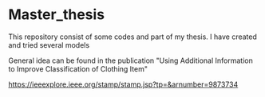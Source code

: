 # Master_thesis

This repository consist of some codes and part of my thesis. I have created and tried several models


General idea can be found in the publication "Using Additional Information to Improve
Classification of Clothing Item"

https://ieeexplore.ieee.org/stamp/stamp.jsp?tp=&arnumber=9873734




